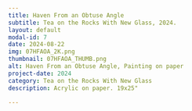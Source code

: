 ```yaml
---
title: Haven From an Obtuse Angle
subtitle: Tea on the Rocks With New Glass, 2024.
layout: default
modal-id: 7
date: 2024-08-22
img: 07HFAOA_2K.png
thumbnail: 07HFAOA_THUMB.png
alt: Haven From an Obtuse Angle, Painting on paper
project-date: 2024
category: Tea on the Rocks With New Glass
description: Acrylic on paper. 19x25"

---
```


